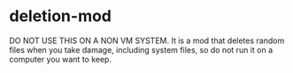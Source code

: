 # deletion-mod
DO NOT USE THIS ON A NON VM SYSTEM. It is a mod that deletes random files when you take damage, including system files, so do not run it on a computer you want to keep.

